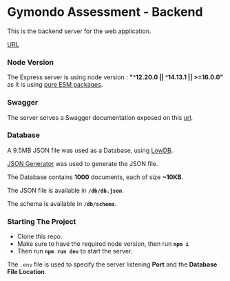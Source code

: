 # Gymondo Assessment - Backend

This is the backend server for the web application.

[URL](http://localhost:4000/api)

### Node Version

The Express server is using node version : **"^12.20.0 || ^14.13.1 || >=16.0.0"** as it is using [pure ESM packages](https://gist.github.com/sindresorhus/a39789f98801d908bbc7ff3ecc99d99c).

### Swagger

The server serves a Swagger documentation exposed on this [url](http://localhost:4000/api/docs).

### Database

A 9.5MB JSON file was used as a Database, using [LowDB](https://github.com/typicode/lowdb).

[JSON Generator](https://www.json-generator.com/) was used to generate the JSON file. 

The Database contains **1000** documents, each of size **~10KB**.

The JSON file is available in **`/db/db.json`**.

The schema is available in **`/db/schema`**.

### Starting The Project

- Clone this repo.
- Make sure to have the required node version, then run **`npm i`**
- Then run **`npm run dev`** to start the server.

The `.env` file is used to specify the server listening **Port** and the **Database File Location**.